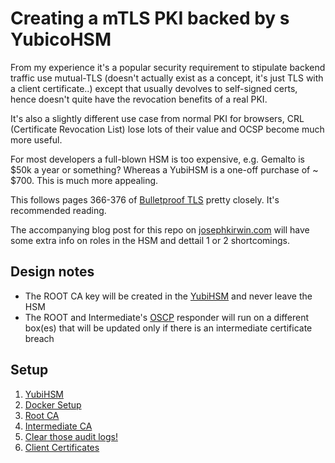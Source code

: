 # Creating a mTLS PKI backed by s YubicoHSM

From my experience it's a popular security requirement to stipulate backend traffic use mutual-TLS (doesn't actually exist as a concept, it's just TLS with a client certificate..) except that usually devolves to self-signed certs, hence doesn't quite have the revocation benefits of a real PKI.

It's also a slightly different use case from normal PKI for browsers, CRL (Certificate Revocation List) lose lots of their value and OCSP become much more useful.

For most developers a full-blown HSM is too expensive, e.g. Gemalto is $50k a year or something? Whereas a YubiHSM is a one-off purchase of ~ $700. This is much more appealing.

This follows pages 366-376 of [Bulletproof TLS](https://www.feistyduck.com/books/bulletproof-ssl-and-tls/) pretty closely. It's recommended reading.

The accompanying blog post for this repo on [josephkirwin.com](https://www.josephkirwin.com/) will have some extra info on roles in the HSM and dettail 1 or 2 shortcomings.

## Design notes

- The ROOT CA key will be created in the [YubiHSM](https://www.yubico.com/products/yubihsm/) and never leave the HSM
- The ROOT and Intermediate's [OSCP](https://en.wikipedia.org/wiki/Online_Certificate_Status_Protocol) responder will run on a different box(es) that will be updated only if there is an intermediate certificate breach

## Setup

1. [YubiHSM](YubiHSM2/README.md)
2. [Docker Setup](Docs/DockerSetup.md)
3. [Root CA](Docs/Root_CA.md)
4. [Intermediate CA](Docs/Intermediate_CA.md)
5. [Clear those audit logs!](YubiHSM2/README.md#clearing-the-audit-logs)
6. [Client Certificates](Docs/Client_Certificates.md)
